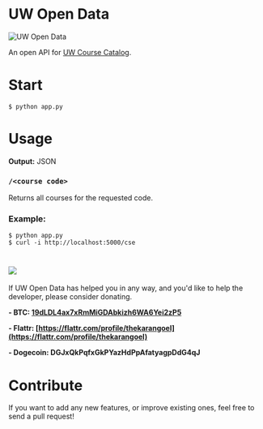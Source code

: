 UW Open Data
============

![UW Open Data](https://raw.github.com/karan/UW-OpenData/master/UW.png)

An open API for [UW Course Catalog](http://www.washington.edu/students/crscat/).

Start
=====

    $ python app.py

Usage
==========

**Output:** JSON

### `/<course code>`

Returns all courses for the requested code.

### Example:

    $ python app.py
    $ curl -i http://localhost:5000/cse


![](https://blockchain.info/Resources/buttons/donate_64.png)
=============

If UW Open Data has helped you in any way, and you'd like to help the developer, please consider donating.

**- BTC: [19dLDL4ax7xRmMiGDAbkizh6WA6Yei2zP5](http://i.imgur.com/bAQgKLN.png)**

**- Flattr: [https://flattr.com/profile/thekarangoel](https://flattr.com/profile/thekarangoel)**

**- Dogecoin: DGJxQkPqfxGkPYazHdPpAfatyagpDdG4qJ**

Contribute
========

If you want to add any new features, or improve existing ones, feel free to send a pull request!